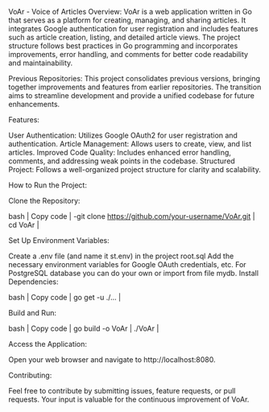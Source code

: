 VoAr - Voice of Articles
Overview:
VoAr is a web application written in Go that serves as a platform for creating, managing, and sharing articles. It integrates Google authentication for user registration and includes features such as article creation, listing, and detailed article views. The project structure follows best practices in Go programming and incorporates improvements, error handling, and comments for better code readability and maintainability.

Previous Repositories:
This project consolidates previous versions, bringing together improvements and features from earlier repositories. The transition aims to streamline development and provide a unified codebase for future enhancements.

Features:

User Authentication: Utilizes Google OAuth2 for user registration and authentication.
Article Management: Allows users to create, view, and list articles.
Improved Code Quality: Includes enhanced error handling, comments, and addressing weak points in the codebase.
Structured Project: Follows a well-organized project structure for clarity and scalability.

How to Run the Project:

Clone the Repository:

bash |
Copy code |
-git clone https://github.com/your-username/VoAr.git |
cd VoAr |

Set Up Environment Variables:

Create a .env file (and name it st.env) in the project root.sql
Add the necessary environment variables for Google OAuth credentials, etc.
For PostgreSQL database you can do your own or import from file mydb.
Install Dependencies:

bash |
Copy code |
go get -u ./... |

Build and Run: 

bash |
Copy code |
go build -o VoAr |
./VoAr |

Access the Application:

Open your web browser and navigate to http://localhost:8080.

Contributing:

Feel free to contribute by submitting issues, feature requests, or pull requests. Your input is valuable for the continuous improvement of VoAr.
